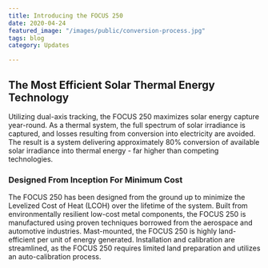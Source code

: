 ```yaml
---
title: Introducing the FOCUS 250
date: 2020-04-24
featured_image: "/images/public/conversion-process.jpg"
tags: blog
category: Updates

---
```

## The Most Efficient Solar Thermal Energy Technology

Utilizing dual-axis tracking, the FOCUS 250 maximizes solar energy capture year-round. As a thermal system, the full spectrum of solar irradiance is captured, and losses resulting from conversion into electricity are avoided. The result is a system delivering approximately 80% conversion of available solar irradiance into thermal energy - far higher than competing technologies.

### Designed From Inception For Minimum Cost

The FOCUS 250 has been designed from the ground up to minimize the Levelized Cost of Heat (LCOH) over the lifetime of the system. Built from environmentally resilient low-cost metal components, the FOCUS 250 is manufactured using proven techniques borrowed from the aerospace and automotive industries. Mast-mounted, the FOCUS 250 is highly land-efficient per unit of energy generated. Installation and calibration are streamlined, as the FOCUS 250 requires limited land preparation and utilizes an auto-calibration process.